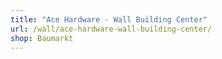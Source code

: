 ```yaml
---
title: "Ace Hardware - Wall Building Center"
url: /wall/ace-hardware-wall-building-center/
shop: Baumarkt
---
```

